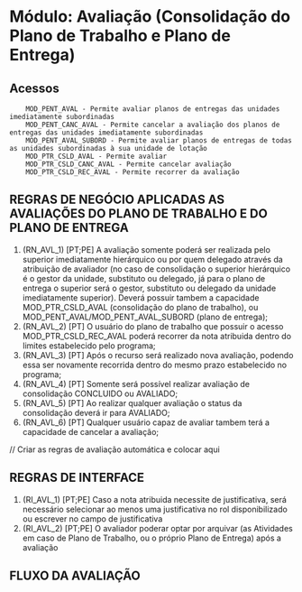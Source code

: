 # Módulo: Avaliação (Consolidação do Plano de Trabalho e Plano de Entrega)

## Acessos  

~~~text
    MOD_PENT_AVAL - Permite avaliar planos de entregas das unidades imediatamente subordinadas
    MOD_PENT_CANC_AVAL - Permite cancelar a avaliação dos planos de entregas das unidades imediatamente subordinadas
    MOD_PENT_AVAL_SUBORD - Permite avaliar planos de entregas de todas as unidades subordinadas à sua unidade de lotação
    MOD_PTR_CSLD_AVAL - Permite avaliar
    MOD_PTR_CSLD_CANC_AVAL - Permite cancelar avaliação
    MOD_PTR_CSLD_REC_AVAL - Permite recorrer da avaliação
~~~

## REGRAS DE NEGÓCIO APLICADAS AS AVALIAÇÕES DO PLANO DE TRABALHO E DO PLANO DE ENTREGA

1. (RN_AVL_1) [PT;PE] A avaliação somente poderá ser realizada pelo superior imediatamente hierárquico ou por quem delegado através da atribuição de avaliador (no caso de consolidação o superior hierárquico é o gestor da unidade, substituto ou delegado, já para o plano de entrega o superior será o gestor, substituto ou delegado da unidade imediatamente superior). Deverá possuir tambem a capacidade MOD_PTR_CSLD_AVAL (consolidação do plano de trabalho), ou MOD_PENT_AVAL/MOD_PENT_AVAL_SUBORD (plano de entrega);
1. (RN_AVL_2) [PT] O usuário do plano de trabalho que possuir o acesso MOD_PTR_CSLD_REC_AVAL poderá recorrer da nota atribuida dentro do limites estabelecido pelo programa;
1. (RN_AVL_3) [PT] Após o recurso será realizado nova avaliação, podendo essa ser novamente recorrida dentro do mesmo prazo estabelecido no programa;
1. (RN_AVL_4) [PT] Somente será possível realizar avaliação de consolidação CONCLUIDO ou AVALIADO;
1. (RN_AVL_5) [PT] Ao realizar qualquer avaliação o status da consolidação deverá ir para AVALIADO;
1. (RN_AVL_6) [PT] Qualquer usuário capaz de avaliar tambem terá a capacidade de cancelar a avaliação;

// Criar as regras de avaliação automática e colocar aqui

## REGRAS DE INTERFACE

1. (RI_AVL_1) [PT;PE] Caso a nota atribuida necessite de justificativa, será necessário selecionar ao menos uma justificativa no rol disponibilizado ou escrever no campo de justificativa
1. (RI_AVL_2) [PT;PE] O avaliador poderar optar por arquivar (as Atividades em caso de Plano de Trabalho, ou o próprio Plano de Entrega) após a avaliação

## FLUXO DA AVALIAÇÃO

~~~text

~~~


